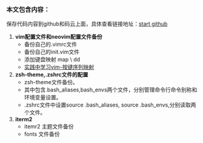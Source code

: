 ### 本文包含内容：  

保存代码内容到github和码云上面，具体查看链接地址：[start github](https://www.jianshu.com/p/a44c7636164b)
1. **vim配置文件和neovim配置文件备份**
    - 备份自己的.vimrc文件
    - 备份自己的init.vim文件
    - 添加键盘映射 map \ dd
    - [实践中学习vim-按键序列映射](https://blog.csdn.net/smstong/article/details/20475223)
2. **zsh-theme,.zshrc文件的配置**
    - zsh-theme文件备份。
    - 其中包含.bash_aliases,bash_envs两个文件，分别管理命令行命令别称和环境变量设置。
    - .zshrc文件中设置source .bash_aliases, source .bash_envs,分别读取两个文件。
3. **iterm2**
    - itemr2 主题文件备份
    - fonts 文件备份
